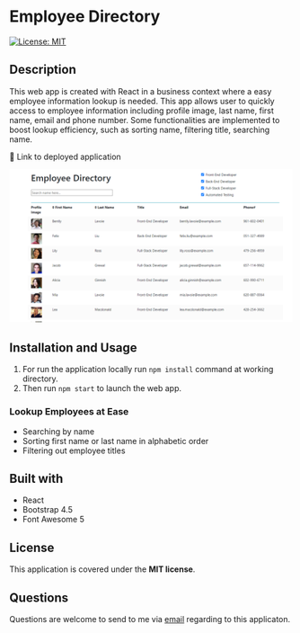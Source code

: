 # Employee Directory

[![License: MIT](https://img.shields.io/badge/License-MIT-yellow.svg)](https://opensource.org/licenses/MIT)

## Description

This web app is created with React in a business context where a easy employee information lookup is needed. This app allows user to quickly access to employee information including profile image, last name, first name, email and phone number. Some functionalities are implemented to boost lookup efficiency, such as sorting name, filtering title, searching name.

:link: Link to deployed application

![application preview](./assets/appPreview.PNG)

## Installation and Usage

1. For run the application locally run `npm install` command at working directory.
2. Then run `npm start` to launch the web app.

### Lookup Employees at Ease

- Searching by name
- Sorting first name or last name in alphabetic order
- Filtering out employee titles

## Built with

- React
- Bootstrap 4.5
- Font Awesome 5

## License

This application is covered under the **MIT license**.

## Questions

Questions are welcome to send to me via [email](ziyonghe94@gmail.com) regarding to this applicaton.
